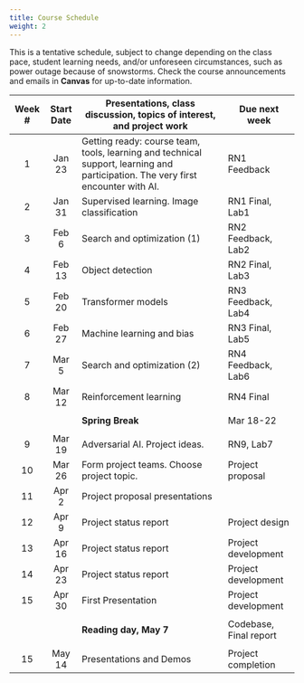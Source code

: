 ```yaml
---
title: Course Schedule
weight: 2
---
```


This is a tentative schedule, subject to change depending on the class pace, student learning needs, and/or unforeseen circumstances, such as power outage because of snowstorms. Check the course announcements and emails in **Canvas** for up-to-date information.

|Week #|Start<br/>Date|Presentations, class discussion, topics of interest, and project work |Due next week|
| :--: | :--: | -- | -- |
|1|Jan 23|Getting ready: course team, tools, learning and technical support, learning and participation. The very first encounter with AI.|RN1 Feedback| 
|2|Jan 31 |Supervised learning. Image classification |RN1 Final, Lab1| 
|3|Feb 6|Search and optimization (1)|RN2 Feedback, Lab2|
|4|Feb 13|Object detection|RN2 Final, Lab3|
|5|Feb 20|Transformer models|RN3 Feedback, Lab4|
|6|Feb 27 |Machine learning and bias|RN3 Final, Lab5
|7|Mar 5|Search and optimization (2)|RN4 Feedback, Lab6|
|8|Mar 12|Reinforcement learning|RN4 Final|
|||
||| **Spring Break**|Mar 18-22|
|||
|9|Mar 19|Adversarial AI. Project ideas.|RN9, Lab7|
|10|Mar 26|Form project teams. Choose project topic.|Project proposal|
|11|Apr 2|Project proposal presentations||
|12|Apr 9|Project status report|Project design|
|13|Apr 16|Project status report|Project development| 
|14|Apr 23|Project status report|Project development|
|15|Apr 30|First Presentation|Project development|
|||
|||**Reading day, May 7**|Codebase, Final report|
|||
|15|May 14|Presentations and Demos|Project completion| 



